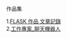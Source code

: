 作品集

1.[FLASK 作品 文章記錄](https://github.com/UFOTreeboy/Flask_test)<br />
2.[工作專案_聊天機器人](https://github.com/UFOTreeboy/ChatBot_Demo)
